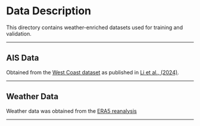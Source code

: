 # Data Description
This directory contains weather-enriched datasets used for training and validation.

---

## AIS Data
Obtained from the [West Coast dataset](https://github.com/lihui91/ais_process/tree/main/data/west_coast) as published in [Li et al., (2024)](https://www.sciencedirect.com/science/article/pii/S0029801824028683).

---

## Weather Data
Weather data was obtained from the [ERA5 reanalysis](https://cds.climate.copernicus.eu/datasets/reanalysis-era5-single-levels?tab=overview)

---